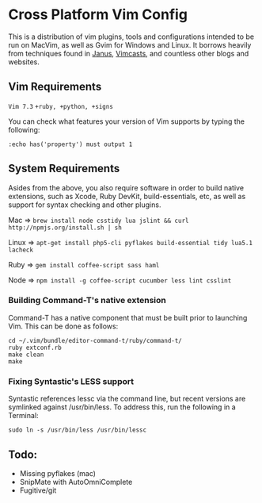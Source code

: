 # Cross Platform Vim Config

This is a distribution of vim plugins, tools and configurations intended to be run on MacVim, as well as Gvim for Windows and Linux. It borrows heavily from techniques found in [Janus](https://github.com/carlhuda/janus), [Vimcasts](http://vimcasts.org/), and countless other blogs and websites.

## Vim Requirements

`Vim 7.3`
`+ruby, +python, +signs`

You can check what features your version of Vim supports by typing the following:

```:echo has('property') must output 1```

## System Requirements
Asides from the above, you also require software in order to build native extensions, such as Xcode, Ruby DevKit, build-essentials, etc, as well as support for syntax checking and other plugins.

Mac   => ```brew install node csstidy lua jslint && curl http://npmjs.org/install.sh | sh```

Linux => ```apt-get install php5-cli pyflakes build-essential tidy lua5.1 lacheck```

Ruby  => ```gem install coffee-script sass haml```

Node  => ```npm install -g coffee-script cucumber less lint csslint```


### Building Command-T's native extension
Command-T has a native component that must be built prior to launching Vim. This can be done as follows:

    cd ~/.vim/bundle/editor-command-t/ruby/command-t/
    ruby extconf.rb
    make clean
    make

### Fixing Syntastic's LESS support
Syntastic references lessc via the command line, but recent versions are symlinked against /usr/bin/less. To address this, run the following in a Terminal:

    sudo ln -s /usr/bin/less /usr/bin/lessc

## Todo:
* Missing pyflakes (mac)
* SnipMate with AutoOmniComplete
* Fugitive/git
